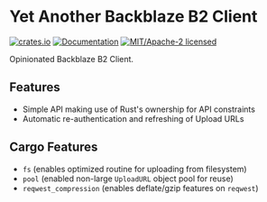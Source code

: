 Yet Another Backblaze B2 Client
===============================

[![crates.io](https://img.shields.io/crates/v/yab2.svg)](https://crates.io/crates/yab2)
[![Documentation](https://docs.rs/yab2/badge.svg)](https://docs.rs/yab2)
[![MIT/Apache-2 licensed](https://img.shields.io/crates/l/yab2.svg)](./LICENSE-Apache)


Opinionated Backblaze B2 Client.

## Features

- Simple API making use of Rust's ownership for API constraints
- Automatic re-authentication and refreshing of Upload URLs

## Cargo Features

- `fs` (enables optimized routine for uploading from filesystem)
- `pool` (enabled non-large `UploadURL` object pool for reuse)
- `reqwest_compression` (enables deflate/gzip features on `reqwest`)